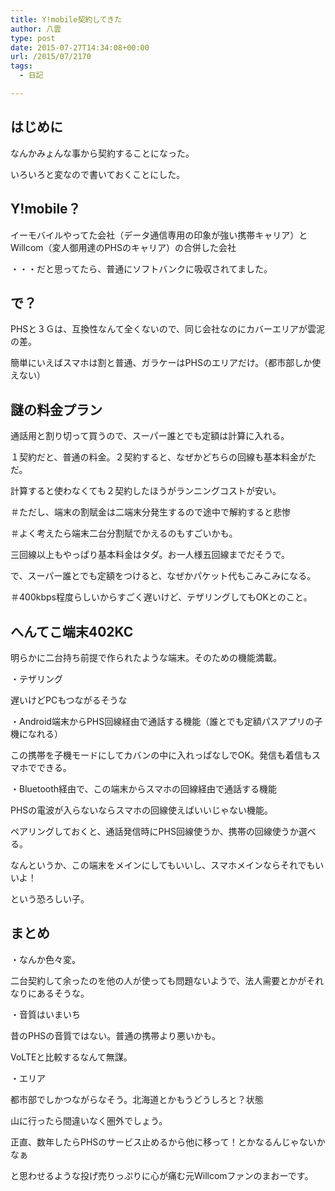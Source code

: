 ```yaml
---
title: Y!mobile契約してきた
author: 八雲
type: post
date: 2015-07-27T14:34:08+00:00
url: /2015/07/2170
tags:
  - 日記

---
```

## はじめに

なんかみょんな事から契約することになった。
  
いろいろと変なので書いておくことにした。

## Y!mobile？

イーモバイルやってた会社（データ通信専用の印象が強い携帯キャリア）とWillcom（変人御用達のPHSのキャリア）の合併した会社
  
・・・だと思ってたら、普通にソフトバンクに吸収されてました。

## で？

PHSと３Ｇは、互換性なんて全くないので、同じ会社なのにカバーエリアが雲泥の差。
  
簡単にいえばスマホは割と普通、ガラケーはPHSのエリアだけ。（都市部しか使えない）

## 謎の料金プラン

通話用と割り切って買うので、スーパー誰とでも定額は計算に入れる。
  
１契約だと、普通の料金。２契約すると、なぜかどちらの回線も基本料金がただ。
  
計算すると使わなくても２契約したほうがランニングコストが安い。
  
＃ただし、端末の割賦金は二端末分発生するので途中で解約すると悲惨
  
＃よく考えたら端末二台分割賦でかえるのもすごいかも。
  
三回線以上もやっぱり基本料金はタダ。お一人様五回線までだそうで。

で、スーパー誰とでも定額をつけると、なぜかパケット代もこみこみになる。
  
＃400kbps程度らしいからすごく遅いけど、テザリングしてもOKとのこと。

## へんてこ端末402KC

明らかに二台持ち前提で作られたような端末。そのための機能満載。
  
・テザリング
  
遅いけどPCもつながるそうな
  
・Android端末からPHS回線経由で通話する機能（誰とでも定額パスアプリの子機になれる）
  
この携帯を子機モードにしてカバンの中に入れっぱなしでOK。発信も着信もスマホでできる。
  
・Bluetooth経由で、この端末からスマホの回線経由で通話する機能
  
PHSの電波が入らないならスマホの回線使えばいいじゃない機能。
  
ペアリングしておくと、通話発信時にPHS回線使うか、携帯の回線使うか選べる。

なんというか、この端末をメインにしてもいいし、スマホメインならそれでもいいよ！
  
という恐ろしい子。

## まとめ

・なんか色々変。
  
二台契約して余ったのを他の人が使っても問題ないようで、法人需要とかがそれなりにあるそうな。
  
・音質はいまいち
  
昔のPHSの音質ではない。普通の携帯より悪いかも。
  
VoLTEと比較するなんて無謀。
  
・エリア
  
都市部でしかつながらなそう。北海道とかもうどうしろと？状態
  
山に行ったら間違いなく圏外でしょう。

正直、数年したらPHSのサービス止めるから他に移って！とかなるんじゃないかなぁ
  
と思わせるような投げ売りっぷりに心が痛む元Willcomファンのまおーです。
